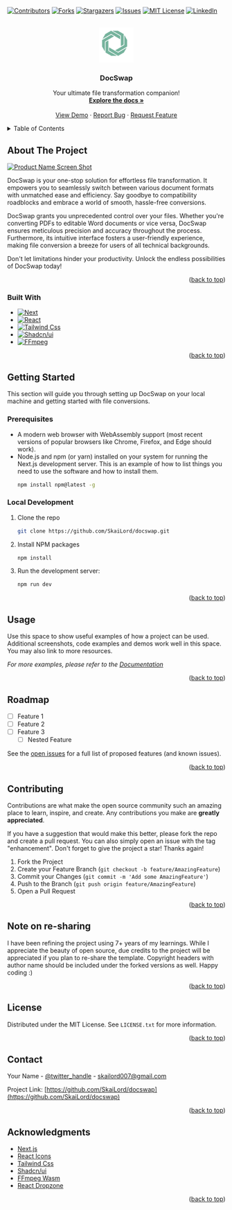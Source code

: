 <a name="readme-top"></a>

<!-- PROJECT SHIELDS -->
<!--
*** I'm using markdown "reference style" links for readability.
*** Reference links are enclosed in brackets [ ] instead of parentheses ( ).
*** See the bottom of this document for the declaration of the reference variables
*** for contributors-url, forks-url, etc. This is an optional, concise syntax you may use.
*** https://www.markdownguide.org/basic-syntax/#reference-style-links
-->
[![Contributors][contributors-shield]][contributors-url]
[![Forks][forks-shield]][forks-url]
[![Stargazers][stars-shield]][stars-url]
[![Issues][issues-shield]][issues-url]
[![MIT License][license-shield]][license-url]
[![LinkedIn][linkedin-shield]][linkedin-url]



<!-- PROJECT LOGO -->
<br />
<div align="center">
  <a href="https://github.com/SkaiLord/docswap">
    <img src="public/logo.svg" alt="Logo" width="80" height="80">
  </a>

<h3 align="center">DocSwap</h3>

  <p align="center">
    Your ultimate file transformation companion!
    <br />
    <a href="https://github.com/SkaiLord/docswap"><strong>Explore the docs »</strong></a>
    <br />
    <br />
    <a href="https://docswap.vercel.app">View Demo</a>
    ·
    <a href="https://github.com/SkaiLord/docswap/issues/new?labels=bug&template=bug-report---.md">Report Bug</a>
    ·
    <a href="https://github.com/SkaiLord/docswap/issues/new?labels=enhancement&template=feature-request---.md">Request Feature</a>
  </p>
</div>



<!-- TABLE OF CONTENTS -->
<details>
  <summary>Table of Contents</summary>
  <ol>
    <li>
      <a href="#about-the-project">About The Project</a>
      <ul>
        <li><a href="#built-with">Built With</a></li>
      </ul>
    </li>
    <li>
      <a href="#getting-started">Getting Started</a>
      <ul>
        <li><a href="#prerequisites">Prerequisites</a></li>
        <li><a href="#installation">Installation</a></li>
      </ul>
    </li>
    <li><a href="#usage">Usage</a></li>
    <li><a href="#roadmap">Roadmap</a></li>
    <li><a href="#contributing">Contributing</a></li>
    <li><a href="#note-on-re-sharing">Note on re-sharing</a></li>
    <li><a href="#license">License</a></li>
    <li><a href="#contact">Contact</a></li>
    <li><a href="#acknowledgments">Acknowledgments</a></li>
  </ol>
</details>



<!-- ABOUT THE PROJECT -->
## About The Project

[![Product Name Screen Shot][product-screenshot]](https://docswap.vercel.app)

DocSwap is your one-stop solution for effortless file transformation. It empowers you to seamlessly switch between various document formats with unmatched ease and efficiency. Say goodbye to compatibility roadblocks and embrace a world of smooth, hassle-free conversions.

DocSwap grants you unprecedented control over your files. Whether you're converting PDFs to editable Word documents or vice versa, DocSwap ensures meticulous precision and accuracy throughout the process.  Furthermore, its intuitive interface fosters a user-friendly experience, making file conversion a breeze for users of all technical backgrounds.

Don't let limitations hinder your productivity. Unlock the endless possibilities of DocSwap today!

<p align="right">(<a href="#readme-top">back to top</a>)</p>



### Built With

* [![Next][Next.js]][Next-url]
* [![React][React.js]][React-url]
* [![Tailwind Css][Tailwind]][Tailwind-url]
* [![Shadcn/ui][Shadcn]][Shadcn-url]
* [![FFmpeg][FFmpeg]][FFmpeg-url]

<p align="right">(<a href="#readme-top">back to top</a>)</p>



<!-- GETTING STARTED -->
## Getting Started

This section will guide you through setting up DocSwap on your local machine and getting started with file conversions.

### Prerequisites

* A modern web browser with WebAssembly support (most recent versions of popular browsers like Chrome, Firefox, and Edge should work).
* Node.js and npm (or yarn) installed on your system for running the Next.js development server.
This is an example of how to list things you need to use the software and how to install them.
  ```sh
  npm install npm@latest -g
  ```

### Local Development

1. Clone the repo
   ```sh
   git clone https://github.com/SkaiLord/docswap.git
   ```
2. Install NPM packages
   ```sh
   npm install
   ```
3. Run the development server:
    ```sh
    npm run dev
    ```

<p align="right">(<a href="#readme-top">back to top</a>)</p>



<!-- USAGE EXAMPLES -->
## Usage

Use this space to show useful examples of how a project can be used. Additional screenshots, code examples and demos work well in this space. You may also link to more resources.

_For more examples, please refer to the [Documentation](https://example.com)_

<p align="right">(<a href="#readme-top">back to top</a>)</p>



<!-- ROADMAP -->
## Roadmap

- [ ] Feature 1
- [ ] Feature 2
- [ ] Feature 3
    - [ ] Nested Feature

See the [open issues](https://github.com/SkaiLord/docswap/issues) for a full list of proposed features (and known issues).

<p align="right">(<a href="#readme-top">back to top</a>)</p>



<!-- CONTRIBUTING -->
## Contributing

Contributions are what make the open source community such an amazing place to learn, inspire, and create. Any contributions you make are **greatly appreciated**.

If you have a suggestion that would make this better, please fork the repo and create a pull request. You can also simply open an issue with the tag "enhancement".
Don't forget to give the project a star! Thanks again!

1. Fork the Project
2. Create your Feature Branch (`git checkout -b feature/AmazingFeature`)
3. Commit your Changes (`git commit -m 'Add some AmazingFeature'`)
4. Push to the Branch (`git push origin feature/AmazingFeature`)
5. Open a Pull Request

<p align="right">(<a href="#readme-top">back to top</a>)</p>



<!-- RESHARING -->
## Note on re-sharing

I have been refining the project using 7+ years of my learnings. While I appreciate the beauty of open source, due credits to the project will be appreciated if you plan to re-share the template. Copyright headers with author name should be included under the forked versions as well. Happy coding :)

<p align="right">(<a href="#readme-top">back to top</a>)</p>



<!-- LICENSE -->
## License

Distributed under the MIT License. See `LICENSE.txt` for more information.

<p align="right">(<a href="#readme-top">back to top</a>)</p>



<!-- CONTACT -->
## Contact

Your Name - [@twitter_handle](https://twitter.com/SkaiLord007) - skailord007@gmail.com

Project Link: [https://github.com/SkaiLord/docswap](https://github.com/SkaiLord/docswap)

<p align="right">(<a href="#readme-top">back to top</a>)</p>



<!-- ACKNOWLEDGMENTS -->
## Acknowledgments

* [Next.js][Next-url]
* [React Icons](https://react-icons.github.io/react-icons/search)
* [Tailwind Css][Tailwind-url]
* [Shadcn/ui][Shadcn-url]
* [FFmpeg Wasm][FFmpeg-url]
* [React Dropzone](https://github.com/react-dropzone/react-dropzone)

<p align="right">(<a href="#readme-top">back to top</a>)</p>



<!-- MARKDOWN LINKS & IMAGES -->
<!-- https://www.markdownguide.org/basic-syntax/#reference-style-links -->
[contributors-shield]: https://img.shields.io/github/contributors/SkaiLord/docswap.svg?style=for-the-badge
[contributors-url]: https://github.com/SkaiLord/docswap/graphs/contributors
[forks-shield]: https://img.shields.io/github/forks/SkaiLord/docswap.svg?style=for-the-badge
[forks-url]: https://github.com/SkaiLord/docswap/network/members
[stars-shield]: https://img.shields.io/github/stars/SkaiLord/docswap.svg?style=for-the-badge
[stars-url]: https://github.com/SkaiLord/docswap/stargazers
[issues-shield]: https://img.shields.io/github/issues/SkaiLord/docswap.svg?style=for-the-badge
[issues-url]: https://github.com/SkaiLord/docswap/issues
[license-shield]: https://img.shields.io/github/license/SkaiLord/docswap.svg?style=for-the-badge
[license-url]: https://github.com/SkaiLord/docswap/blob/master/LICENSE.txt
[linkedin-shield]: https://img.shields.io/badge/-LinkedIn-black.svg?style=for-the-badge&logo=linkedin&colorB=555
[linkedin-url]: https://www.linkedin.com/in/sahirkhan007
[product-screenshot]: images/og.png
[Next.js]: https://img.shields.io/badge/next.js-000000?style=for-the-badge&logo=nextdotjs&logoColor=white
[Next-url]: https://nextjs.org/
[React.js]: https://img.shields.io/badge/React-20232A?style=for-the-badge&logo=react&logoColor=61DAFB
[React-url]: https://reactjs.org/
[Tailwind]: https://img.shields.io/badge/tailwind_css-38B2AC?style=for-the-badge&logo=tailwind-css&logoColor=white
[Tailwind-url]: https://tailwindcss.com/
[FFmpeg]: https://img.shields.io/badge/FFmpeg-007808?style=for-the-badge&logo=ffmpeg&logoColor=white
[FFmpeg-url]: https://ffmpegwasm.netlify.app/
[Shadcn]: https://img.shields.io/badge/shadcn/ui%2F-000000?style=for-the-badge&logo=shadcn%2Fui&logoColor=white
[Shadcn-url]: https://ui.shadcn.com/
